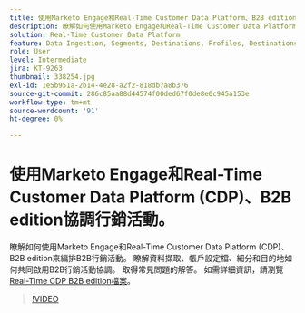 ```yaml
---
title: 使用Marketo Engage和Real-Time Customer Data Platform、B2B edition協調行銷活動
description: 瞭解如何使用Marketo Engage和Real-Time Customer Data Platform (CDP)、B2B edition協調行銷活動。
solution: Real-Time Customer Data Platform
feature: Data Ingestion, Segments, Destinations, Profiles, Destinations
role: User
level: Intermediate
jira: KT-9263
thumbnail: 338254.jpg
exl-id: 1e5b951a-2b14-4e28-a2f2-818db7a8b376
source-git-commit: 286c85aa88d44574f00ded67f0de8e0c945a153e
workflow-type: tm+mt
source-wordcount: '91'
ht-degree: 0%

---
```


# 使用Marketo Engage和Real-Time Customer Data Platform (CDP)、B2B edition協調行銷活動。

瞭解如何使用Marketo Engage和Real-Time Customer Data Platform (CDP)、B2B edition來編排B2B行銷活動。 瞭解資料擷取、帳戶設定檔、細分和目的地如何共同啟用B2B行銷活動協調。 取得常見問題的解答。 如需詳細資訊，請瀏覽[Real-Time CDP B2B edition檔案](https://experienceleague.adobe.com/docs/experience-platform/rtcdp/b2b-overview.html?lang=zh-Hant)。

>[!VIDEO](https://video.tv.adobe.com/v/3450813?learn=on&enablevpops&captions=chi_hant)
